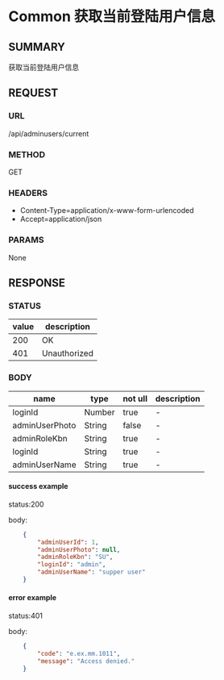 # Common 获取当前登陆用户信息

## SUMMARY

获取当前登陆用户信息

## REQUEST

### URL
/api/adminusers/current

### METHOD

GET

### HEADERS

* Content-Type=application/x-www-form-urlencoded
* Accept=application/json

### PARAMS

None

## RESPONSE

### STATUS

| value | description |
| ----- | -----|
| 200 | OK |
| 401 |Unauthorized |
### BODY

| name | type  | not ull | description |
| ----- | -----| ----- | ----- |
| loginId | Number | true | -  |
| adminUserPhoto | String | false | -  |
| adminRoleKbn | String | true  | -  |
| loginId | String |  true  |  -  |
| adminUserName | String | true | -  |

#### success example

status:200

body:
```json
    {
        "adminUserId": 1,
        "adminUserPhoto": null,
        "adminRoleKbn": "SU",
        "loginId": "admin",
        "adminUserName": "supper user"
    }
```

#### error example

status:401

body:
```json
    {
        "code": "e.ex.mm.1011",
        "message": "Access denied."
    }
```
